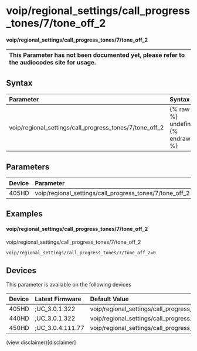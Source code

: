 ﻿---
description: voip/regional_settings/call_progress_tones/7/tone_off_2
search:
    keywords: ['voip','regional_settings','call_progress_tones','7','tone_off_2']
---

# voip/regional_settings/call_progress_tones/7/tone_off_2

#### voip/regional_settings/call_progress_tones/7/tone_off_2


| This Parameter has not been documented yet, please refer to the audiocodes site for usage.  |
| :--- |

## Syntax
| Parameter | Syntax |
| :--- | :--- |
|voip/regional_settings/call_progress_tones/7/tone_off_2 | {% raw %} undefined {% endraw %} |

## Parameters
|Device|Parameter|value|Description|
|:---|:---|:---|:---|
| 405HD | voip/regional_settings/call_progress_tones/7/tone_off_2 |  |  |

## Examples
#### voip/regional_settings/call_progress_tones/7/tone_off_2

voip/regional_settings/call_progress_tones/7/tone_off_2

```
voip/regional_settings/call_progress_tones/7/tone_off_2=0
```

## Devices
This parameter is available on the following devices

| Device | Latest Firmware | Default Value |
|:---|:---|:---|
| 405HD | ;UC_3.0.1.322 | voip/regional_settings/call_progress_tones/7/tone_off_2=0 
| 440HD | ;UC_3.0.1.322 | voip/regional_settings/call_progress_tones/7/tone_off_2=0 
| 450HD | ;UC_3.0.4.111.77 | voip/regional_settings/call_progress_tones/7/tone_off_2=0 

(view disclaimer)[disclaimer]
